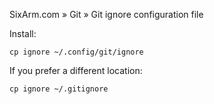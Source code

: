 SixArm.com » Git » Git ignore configuration file

Install:

    cp ignore ~/.config/git/ignore

If you prefer a different location:

    cp ignore ~/.gitignore
